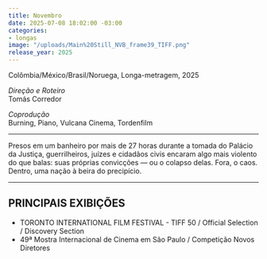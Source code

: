 ```yaml
---
title: Novembro
date: 2025-07-08 18:02:00 -03:00
categories:
- longas
image: "/uploads/Main%20Still_NVB_frame39_TIFF.png"
release_year: 2025
---
```


Colômbia/México/Brasil/Noruega, Longa-metragem, 2025

*Direção e Roteiro*\
Tomás Corredor

*Coprodução*\
Burning, Piano, Vulcana Cinema, Tordenfilm 

---

Presos em um banheiro por mais de 27 horas durante a tomada do Palácio da Justiça, guerrilheiros, juízes e cidadãos civis encaram algo mais violento do que balas: suas próprias convicções — ou o colapso delas. Fora, o caos. Dentro, uma nação à beira do precipício.

---

## PRINCIPAIS EXIBIÇÕES

* TORONTO INTERNATIONAL FILM FESTIVAL - TIFF 50 /
Official Selection / Discovery Section
* 49ª Mostra Internacional de Cinema em São Paulo / Competição Novos Diretores